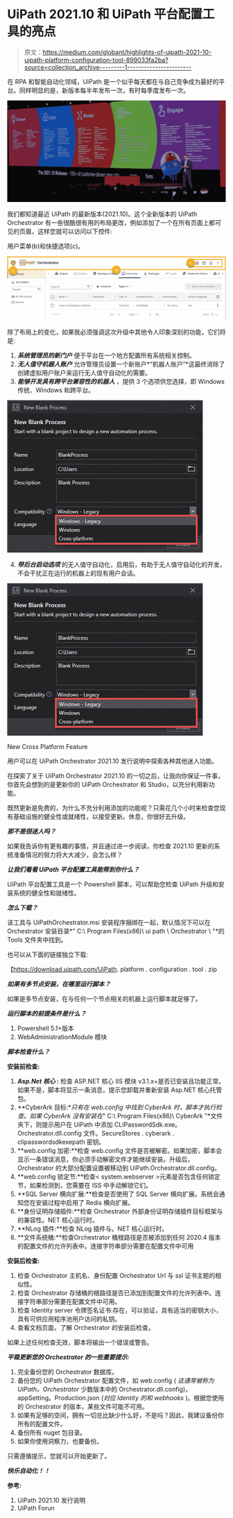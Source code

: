 # UiPath 2021.10 和 UiPath 平台配置工具的亮点

> 原文：<https://medium.com/globant/highlights-of-uipath-2021-10-uipath-platform-configuration-tool-899033fa2ba?source=collection_archive---------1----------------------->

在 RPA 和智能自动化领域，UiPath 是一个似乎每天都在与自己竞争成为最好的平台。同样明显的是，新版本每半年发布一次，有时每季度发布一次。

![](img/827a7da15e0b128cc5a8f27acbaf1c05.png)

我们都知道最近 UiPath 的最新版本(2021.10)。这个全新版本的 UiPath Orchestrator 有一些很酷很有用的布局更改，例如添加了一个在所有页面上都可见的页眉，这样您就可以访问以下控件:

用户菜单(b)和快捷选项(c)。

![](img/d931dca1943d4db035ce5966d1bf9b75.png)

除了布局上的变化，如果我必须强调这次升级中其他令人印象深刻的功能，它们将是:

1.  ***系统管理员的新门户*** 便于平台在一个地方配置所有系统相关控制。
2.  ***无人值守机器人账户*** 允许管理员设置一个新账户*“机器人账户”*这最终消除了创建虚拟用户账户来运行无人值守自动化的需要。
3.  ***能够开发具有跨平台兼容性的机器人*** ，提供 3 个选项供您选择，即 Windows 传统、Windows 和跨平台。

![](img/37fe741b146299adee10edbc16268ee4.png)

4. ***带后台启动选项*** 的无人值守自动化，启用后，有助于无人值守自动化的开发，不会干扰正在运行的机器上的现有用户会话。

![](img/37fe741b146299adee10edbc16268ee4.png)

New Cross Platform Feature

用户可以在 UiPath Orchestrator 2021.10 发行说明中探索各种其他迷人功能。

在探索了关于 UiPath Orchestrator 2021.10 的一切之后，让我向你保证一件事，你首先会想到的是更新你的 UiPath Orchestrator 和 Studio，以充分利用新功能。

既然更新是免费的，为什么不充分利用添加的功能呢？只需花几个小时来检查您现有基础设施的健全性或就绪性，以接受更新。休息，你很好去升级。

***那不是很迷人吗？***

如果我告诉你有更有趣的事情，并且通过进一步阅读，你检查 2021.10 更新的系统准备情况的努力将大大减少，会怎么样？

***让我们看看 UiPath 平台配置工具能帮到你什么？***

UiPath 平台配置工具是一个 Powershell 脚本，可以帮助您检查 UiPath 升级和安装系统的健全性和就绪性。

***怎么下载？***

该工具与 UiPathOrchestrator.msi 安装程序捆绑在一起，默认情况下可以在 Orchestrator 安装目录*" C:\ Program Files(x86)\ ui path \ Orchestrator \ "*的 Tools 文件夹中找到。

也可以从下面的链接独立下载:

【https://download.uipath.com/UiPath. platform . configuration . tool . zip

***如果有多节点安装，在哪里运行脚本？***

如果是多节点安装，在与任何一个节点相关的机器上运行脚本就足够了。

***运行脚本的前提条件是什么？***

1.  Powershell 5.1+版本
2.  WebAdministrationModule 模块

***脚本检查什么？***

**安装前检查:**

1.  ***Asp.Net 核心* :** 检查 ASP.NET 核心 IIS 模块 v3.1.x+是否已安装且功能正常。如果不是，脚本将显示一条消息，提示您卸载并重新安装 Asp.NET 核心托管包。
2.  **CyberArk 目标:**只有在 web.config 中找到 CyberArk 时，脚本才执行检查。如果 CyberArk 没有安装在*" C:\ Program Files(x86)\ CyberArk "*文件夹下，则提示用户在 UiPath 中添加 CLIPasswordSdk.exe。Orchestrator.dll.config 文件。SecureStores . cyberark . clipasswordsdkexepath 密钥。
3.  **web.config 加密:**检查 web.config 文件是否被解密。如果加密，脚本会显示一条错误消息，你必须手动解密文件才能继续安装。升级后，Orchestrator 的大部分配置设置被移动到 UiPath.Orchestrator.dll.config。
4.  **web.config 锁定节:**检查< system.webserver >元素是否包含任何锁定节，如果检测到，您需要在 ISS 中手动解锁它们。
5.  **SQL Server 横向扩展:**检查是否使用了 SQL Server 横向扩展。系统会通知您在安装过程中启用了 Redis 横向扩展。
6.  **身份证明存储插件:**检查 Orchestrator 外部身份证明存储插件目标框架与的兼容性。NET 核心运行时。
7.  **NLog 插件:**检查 NLog 插件与。NET 核心运行时。
8.  **文件系统桶:**检查Orchestrator 桶根路径是否被添加到任何 2020.4 版本的配置文件的允许列表中。连接字符串部分需要在配置文件中可用

**安装后检查:**

1.  检查 Orchestrator 主机名、身份配置 Orchestrator Url 与 ssl 证书主题的相似性。
2.  检查 Orchestrator 存储桶的根路径是否已添加到配置文件的允许列表中。连接字符串部分需要在配置文件中可用。
3.  检查 Identity server 令牌签名证书:存在，可以验证，具有适当的密钥大小，具有可供应用程序池用户访问的私钥。
4.  查看文档页面，了解 Orchestrator 的安装后检查。

如果上述任何检查无效，脚本将输出一个错误或警告。

***平稳更新您的 Orchestrator 的一些重要提示:***

1.  完全备份您的 Orchestrator 数据库。
2.  备份您的 UiPath Orchestrator 配置文件，如 web.config ( *这通常被称为 UiPath。Orchestrator* 少数版本中的 Orchestrator.dll.config)，appSetting。Production.json *(对应 Identity 的和 webhooks* )。根据您使用的 Orchestrator 的版本，某些文件可能不可用。
3.  如果有足够的空间，拥有一切总比缺少什么好，不是吗？因此，我建议备份你所有的配置文件。
4.  备份所有 nuget 包目录。
5.  如果你使用洞察力，也要备份。

只需遵循提示，您就可以开始更新了。

***快乐自动化！！***

**参考:**

1.  UiPath 2021.10 发行说明
2.  UiPath Forun